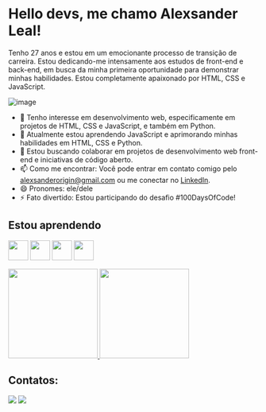 # Hello devs, me chamo Alexsander Leal! 
Tenho 27 anos e estou em um emocionante processo de transição de carreira. Estou dedicando-me intensamente aos estudos de front-end e back-end, em busca da minha primeira oportunidade para demonstrar minhas habilidades. Estou completamente apaixonado por HTML, CSS e JavaScript.

![image](https://github.com/user-attachments/assets/d9cb7d48-48c6-42f7-a51c-02bc8f7244e4)

- 👀 Tenho interesse em desenvolvimento web, especificamente em projetos de HTML, CSS e JavaScript, e também em Python.
- 🌱 Atualmente estou aprendendo JavaScript e aprimorando minhas habilidades em HTML, CSS e Python.
- 💞️ Estou buscando colaborar em projetos de desenvolvimento web front-end e iniciativas de código aberto.
- 📫 Como me encontrar: Você pode entrar em contato comigo pelo [alexsanderorigin@gmail.com](mailto:alexsanderorigin@gmail.com) ou me conectar no [LinkedIn](https://www.linkedin.com/in/lealalexsander).
- 😄 Pronomes: ele/dele
- ⚡ Fato divertido: Estou participando do desafio #100DaysOfCode!

## Estou aprendendo

<img src="https://cdn.jsdelivr.net/gh/devicons/devicon@latest/icons/html5/html5-original-wordmark.svg" width="40" height="40"/> <img src="https://cdn.jsdelivr.net/gh/devicons/devicon@latest/icons/css3/css3-original-wordmark.svg" width="40" height="40"/> <img src="https://cdn.jsdelivr.net/gh/devicons/devicon@latest/icons/javascript/javascript-original.svg" width="40" height="40"/> <img src="https://cdn.jsdelivr.net/gh/devicons/devicon@latest/icons/python/python-original-wordmark.svg" width="40" height="40"/>

<div>
    <a href="https://github.com/lealalexsander">
        <img loading="lazy" height="180em" src="https://github-readme-stats.vercel.app/api/top-langs/?username=lealalexsander&layout=compact&langs_count=7&theme=dracula"/>
        <img loading="lazy" height="180em" src="https://github-readme-stats.vercel.app/api?username=lealalexsander&show_icons=true&theme=dracula&include_all_commits=true&count_private=true"/>
    </a>
</div>



## Contatos:

<div>
<a href="https://instagram.com/alexsanderleal" target="_blank"><img loading="lazy" src="https://img.shields.io/badge/-Instagram-%23E4405F?style=for-the-badge&logo=instagram&logoColor=white" target="_blank"></a>
<a href="https://www.linkedin.com/in/alexsander-leal-475351298" target="_blank"><img loading="lazy" src="https://img.shields.io/badge/-LinkedIn-%230077B5?style=for-the-badge&logo=linkedin&logoColor=white" target="_blank"></a>   
</div>

